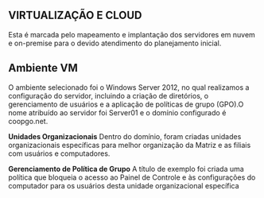 ## VIRTUALIZAÇÃO E CLOUD
Esta é marcada pelo mapeamento e implantação dos servidores em nuvem e on-premise para o devido atendimento do planejamento inicial. 

## Ambiente VM
O ambiente selecionado foi o Windows Server 2012, no qual realizamos a configuração do servidor, incluindo a criação de diretórios, o gerenciamento de usuários e a aplicação de políticas de grupo (GPO).O nome atribuído ao servidor foi Server01 e o domínio configurado é coopgo.net.

**Unidades Organizacionais**
Dentro do domínio, foram criadas unidades organizacionais específicas para melhor organização da Matriz e as filiais com usuários e computadores.

**Gerenciamento de Política de Grupo**
A título de exemplo foi criada uma política que bloqueia o acesso ao Painel de Controle e às configurações do computador para os usuários desta unidade organizacional específica

